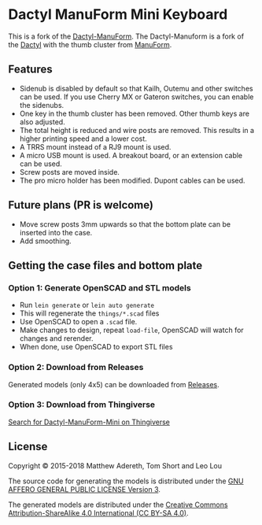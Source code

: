 # Dactyl ManuForm Mini Keyboard

This is a fork of the [Dactyl-ManuForm](https://github.com/tshort/dactyl-keyboard). The Dactyl-Manuform is a fork of the [Dactyl](https://github.com/adereth/dactyl-keyboard) with the thumb cluster from [ManuForm](https://github.com/jeffgran/ManuForm).

## Features

- Sidenub is disabled by default so that Kailh, Outemu and other switches can be
  used. If you use Cherry MX or Gateron switches, you can enable the sidenubs.
- One key in the thumb cluster has been removed. Other thumb keys are also adjusted.
- The total height is reduced and wire posts are removed. This results in a
  higher printing speed and a lower cost.
- A TRRS mount instead of a RJ9 mount is used.
- A micro USB mount is used. A breakout board, or an extension cable can be used.
- Screw posts are moved inside.
- The pro micro holder has been modified. Dupont cables can be used.

## Future plans (PR is welcome)

- Move screw posts 3mm upwards so that the bottom plate can be inserted into the case.
- Add smoothing.

## Getting the case files and bottom plate

### Option 1: Generate OpenSCAD and STL models

* Run `lein generate` or `lein auto generate`
* This will regenerate the `things/*.scad` files
* Use OpenSCAD to open a `.scad` file.
* Make changes to design, repeat `load-file`, OpenSCAD will watch for changes and rerender.
* When done, use OpenSCAD to export STL files

### Option 2: Download from Releases

Generated models (only 4x5) can be downloaded from [Releases](https://github.com/l4u/dactyl-manuform-mini-keyboard/releases).

### Option 3: Download from Thingiverse

[Search for Dactyl-ManuForm-Mini on Thingiverse](https://www.thingiverse.com/l4u/collections/dactyl-manuform-mini)

## License

Copyright © 2015-2018 Matthew Adereth, Tom Short and Leo Lou

The source code for generating the models is distributed under the [GNU AFFERO GENERAL PUBLIC LICENSE Version 3](LICENSE).

The generated models are distributed under the [Creative Commons Attribution-ShareAlike 4.0 International (CC BY-SA 4.0)](LICENSE-models).
